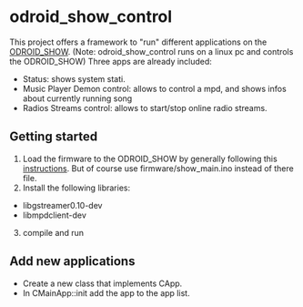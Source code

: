 # odroid_show_control
This project offers a framework to "run" different applications on the
[ODROID_SHOW](http://odroid.com/dokuwiki/doku.php?id=en:odroidshow).
(Note: odroid_show_control runs on a linux pc and controls the ODROID_SHOW)
Three apps are already included:
* Status: shows system stati.
* Music Player Demon control: allows to control a mpd, and shows infos about
  currently running song
* Radios Streams control: allows to start/stop online radio streams.

## Getting started
1. Load the firmware to the ODROID_SHOW by generally following this
[instructions](http://odroid.com/dokuwiki/doku.php?id=en:show_setting).
But of course use firmware/show_main.ino instead of there file.
2. Install the following libraries:
  * libgstreamer0.10-dev
  * libmpdclient-dev
3. compile and run

## Add new applications
* Create a new class that implements CApp.
* In CMainApp::init add the app to the app list.
